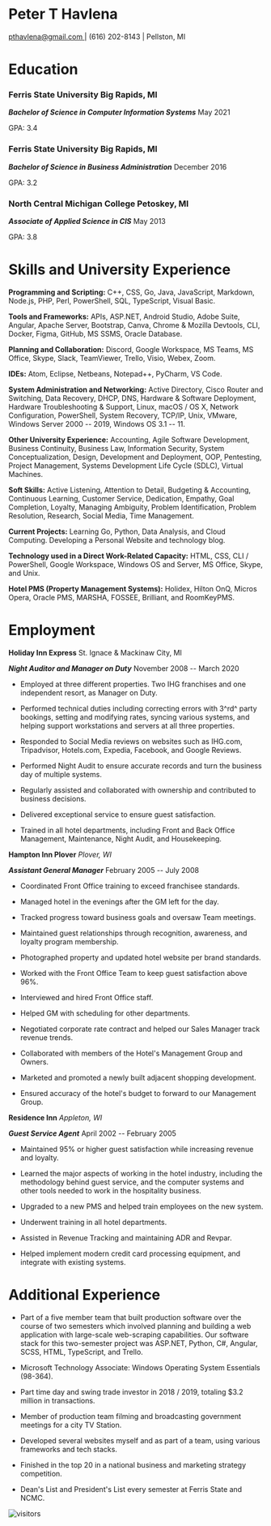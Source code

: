  # Peter T Havlena

 [pthavlena\@gmail.com ](mailto:pthavlena@gmail.com)| (616) 202-8143
 \| Pellston, MI

# Education

### **Ferris State University** Big Rapids, MI

***Bachelor of Science in Computer Information Systems*** May 2021

GPA: 3.4

### **Ferris State University** Big Rapids, MI

***Bachelor of Science in Business Administration*** December 2016

GPA: 3.2

### **North Central Michigan College** Petoskey, MI

***Associate of Applied Science in CIS*** May 2013

GPA: 3.8

# Skills and University Experience

**Programming and Scripting:** C++, CSS, Go, Java, JavaScript, Markdown,
Node.js, PHP, Perl, PowerShell, SQL, TypeScript, Visual Basic.

**Tools and Frameworks:** APIs, ASP.NET, Android Studio, Adobe Suite,
Angular, Apache Server, Bootstrap, Canva, Chrome & Mozilla Devtools,
CLI, Docker, Figma, GitHub, MS SSMS, Oracle Database.

 **Planning and Collaboration:** Discord, Google Workspace, MS Teams,
 MS Office, Skype, Slack, TeamViewer, Trello, Visio, Webex, Zoom.

**IDEs:** Atom, Eclipse, Netbeans, Notepad++, PyCharm, VS Code.

**System Administration and Networking:** Active Directory, Cisco Router
and Switching, Data Recovery, DHCP, DNS, Hardware & Software Deployment,
Hardware Troubleshooting & Support, Linux, macOS / OS X, Network
Configuration, PowerShell, System Recovery, TCP/IP, Unix, VMware,
Windows Server 2000 -- 2019, Windows OS 3.1 -- 11.

**Other University Experience:** Accounting, Agile Software Development,
Business Continuity, Business Law, Information Security, System
Conceptualization, Design, Development and Deployment, OOP, Pentesting,
Project Management, Systems Development Life Cycle (SDLC), Virtual
Machines.

**Soft Skills:** Active Listening, Attention to Detail, Budgeting &
Accounting, Continuous Learning, Customer Service, Dedication, Empathy,
Goal Completion, Loyalty, Managing Ambiguity, Problem Identification,
Problem Resolution, Research, Social Media, Time Management.

**Current Projects:** Learning Go, Python, Data Analysis, and Cloud
Computing. Developing a Personal Website and technology blog.

 **Technology used in a Direct Work-Related Capacity:** HTML, CSS,
CLI / PowerShell, Google Workspace, Windows OS and Server, MS
Office, Skype, and Unix.

**Hotel PMS (Property Management Systems):** Holidex, Hilton OnQ, Micros
Opera, Oracle PMS, MARSHA, FOSSEE, Brilliant, and RoomKeyPMS.

# Employment

 **Holiday Inn Express** St. Ignace & Mackinaw City, MI

 ***Night Auditor and Manager on Duty*** November 2008 -- March 2020

-   Employed at three different properties. Two IHG franchises and one
    independent resort, as Manager on Duty.

-   Performed technical duties including correcting errors with 3^rd^
    party bookings, setting and modifying rates, syncing various
    systems, and helping support workstations and servers at all three
    properties.

-   Responded to Social Media reviews on websites such as IHG.com,
    Tripadvisor, Hotels.com, Expedia, Facebook, and Google Reviews.

-   Performed Night Audit to ensure accurate records and turn the
    business day of multiple systems.

-   Regularly assisted and collaborated with ownership and contributed
    to business decisions.

-   Delivered exceptional service to ensure guest satisfaction.

-   Trained in all hotel departments, including Front and Back Office
    Management, Maintenance, Night Audit, and Housekeeping.

 **Hampton Inn Plover** *Plover, WI*

 ***Assistant General Manager*** February 2005 -- July 2008

-   Coordinated Front Office training to exceed franchisee standards.

-   Managed hotel in the evenings after the GM left for the day.

-   Tracked progress toward business goals and oversaw Team meetings.

-   Maintained guest relationships through recognition, awareness, and
    loyalty program membership.

-   Photographed property and updated hotel website per brand standards.

-   Worked with the Front Office Team to keep guest satisfaction above
    96%.

-   Interviewed and hired Front Office staff.

-   Helped GM with scheduling for other departments.

-   Negotiated corporate rate contract and helped our Sales Manager
    track revenue trends.

-   Collaborated with members of the Hotel's Management Group and
    Owners.

-   Marketed and promoted a newly built adjacent shopping development.

-   Ensured accuracy of the hotel's budget to forward to our Management
    Group.

 **Residence Inn** *Appleton, WI*

 ***Guest Service Agent*** April 2002 -- February 2005

-   Maintained 95% or higher guest satisfaction while increasing revenue
    and loyalty.

-   Learned the major aspects of working in the hotel industry,
    including the methodology behind guest service, and the computer
    systems and other tools needed to work in the hospitality business.

-   Upgraded to a new PMS and helped train employees on the new system.

-   Underwent training in all hotel departments.

-   Assisted in Revenue Tracking and maintaining ADR and Revpar.

-   Helped implement modern credit card processing equipment, and
    integrate with existing systems.

# Additional Experience

-   Part of a five member team that built production software over the
    course of two semesters which involved planning and building a web
    application with large-scale web-scraping capabilities. Our software
    stack for this two-semester project was ASP.NET, Python, C#,
    Angular, SCSS, HTML, TypeScript, and Trello.

-   Microsoft Technology Associate: Windows Operating System Essentials
     (98-364).

-   Part time day and swing trade investor in 2018 / 2019, totaling
     \$3.2 million in transactions.

-   Member of production team filming and broadcasting government
     meetings for a city TV Station.

-   Developed several websites myself and as part of a team, using
     various frameworks and tech stacks.

-   Finished in the top 20 in a national business and marketing strategy
     competition.

-   Dean's List and President's List every semester at Ferris State and
     NCMC.
        
               
               
![visitors](https://visitor-badge.glitch.me/badge?page_id=phavlena&left_color=blue&right_color=purple)
